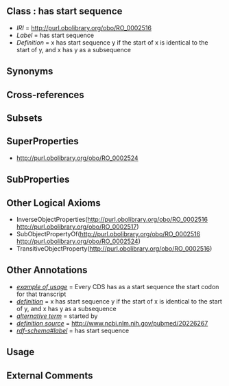 
## Class : has start sequence

 * *IRI* = http://purl.obolibrary.org/obo/RO_0002516
 * *Label* = has start sequence
 * *Definition* = x has start sequence y if the start of x is identical to the start of y, and x has y as a subsequence

## Synonyms


## Cross-references


## Subsets


## SuperProperties

 * <http://purl.obolibrary.org/obo/RO_0002524>

## SubProperties


## Other Logical Axioms

 * InverseObjectProperties(<http://purl.obolibrary.org/obo/RO_0002516> <http://purl.obolibrary.org/obo/RO_0002517>)
 * SubObjectPropertyOf(<http://purl.obolibrary.org/obo/RO_0002516> <http://purl.obolibrary.org/obo/RO_0002524>)
 * TransitiveObjectProperty(<http://purl.obolibrary.org/obo/RO_0002516>)

## Other Annotations

 * *[example of usage](../../IAO/12/IAO_0000112.md)* = Every CDS has as a start sequence the start codon for that transcript
 * *[definition](../../IAO/15/IAO_0000115.md)* = x has start sequence y if the start of x is identical to the start of y, and x has y as a subsequence
 * *[alternative term](../../IAO/18/IAO_0000118.md)* = started by
 * *[definition source](../../IAO/19/IAO_0000119.md)* = http://www.ncbi.nlm.nih.gov/pubmed/20226267
 * *[rdf-schema#label](../../el/rdf-schema#label.md)* = has start sequence

## Usage


## External Comments

